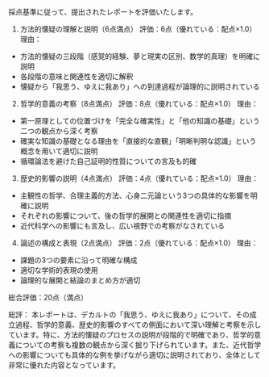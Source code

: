 採点基準に従って、提出されたレポートを評価いたします。

1. 方法的懐疑の理解と説明（6点満点）
評価：6点（優れている：配点×1.0）
理由：
- 方法的懐疑の三段階（感覚的経験、夢と現実の区別、数学的真理）を明確に説明
- 各段階の意味と関連性を適切に解釈
- 懐疑から「我思う、ゆえに我あり」への到達過程が論理的に説明されている

2. 哲学的意義の考察（8点満点）
評価：8点（優れている：配点×1.0）
理由：
- 第一原理としての位置づけを「完全な確実性」と「他の知識の基礎」という二つの観点から深く考察
- 確実な知識の基礎となる理由を「直接的な直観」「明晰判明な認識」という概念を用いて適切に説明
- 循環論法を避けた自己証明的性質についての言及も的確

3. 歴史的影響の説明（4点満点）
評価：4点（優れている：配点×1.0）
理由：
- 主観性の哲学、合理主義的方法、心身二元論という3つの具体的な影響を明確に説明
- それぞれの影響について、後の哲学的展開との関連性を適切に指摘
- 近代科学への影響にも言及し、広い視野での考察がなされている

4. 論述の構成と表現（2点満点）
評価：2点（優れている：配点×1.0）
理由：
- 課題の3つの要素に沿って明確な構成
- 適切な学術的表現の使用
- 論理的な展開と結論のまとめ方が適切

総合評価：20点（満点）

総評：
本レポートは、デカルトの「我思う、ゆえに我あり」について、その成立過程、哲学的意義、歴史的影響のすべての側面において深い理解と考察を示しています。特に、方法的懐疑のプロセスの説明が段階的で明確であり、哲学的意義についての考察も複数の観点から深く掘り下げられています。また、近代哲学への影響についても具体的な例を挙げながら適切に説明されており、全体として非常に優れた内容となっています。